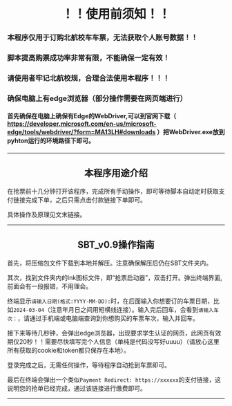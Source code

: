 
# <center>！！使用前须知！！</center>

### 本程序仅用于订购北航校车车票，无法获取个人账号数据！！
### 脚本提高购票成功率非常有限，不能确保一定有效！
### 请使用者牢记北航校规，合理合法使用本程序！！！


### 确保电脑上有edge浏览器（部分操作需要在网页端进行）


#### 首先确保在电脑上确保有Edge的WebDriver,可以到官网下载（ https://developer.microsoft.com/en-us/microsoft-edge/tools/webdriver/?form=MA13LH#downloads ）把WebDriver.exe放到pyhton运行的环境路径下即可。 ####


***
## <center>本程序用途介绍</center>

在抢票前十几分钟打开该程序，完成所有手动操作，即可等待脚本自动定时获取支付链接完成下单，之后只需点击付款链接下单即可。

具体操作及原理见文末链接。





****
## <center>SBT_v0.9操作指南</center>


首先，将压缩包文件下载到本地并解压。注意确保解压后仍在SBT文件夹内。

 其次，找到文件夹内的lnk图标文件，即“抢票启动器”，双击打开。弹出终端界面,前面会有一段报错，不用理会。

 终端显示`请输入日期(格式:YYYY-MM-DD):`时，在后面输入你想要订的车票日期，比如`2024-03-04`（注意年月日之间用短横线连接）。输入完后回车，会看到`请输入车次：`，请通过手机端或电脑端查询到你想购买的车票车次，输入并回车。

接下来等待几秒钟，会弹出edge浏览器，出现要求学生认证的网页，此网页有效期仅20秒！！需要尽快填写完个人信息（单纯是代码没写好uuuu）（请放心这里所有获取的cookie和token都只保存在本地）。

 登录完成之后，无需任何操作，等待程序自动抢到车票即可。

 最后在终端会弹出一个类似`Payment Redirect: https://xxxxxx`的支付链接，这说明您的抢单已经完成，通过该链接进行缴费即可。


***









